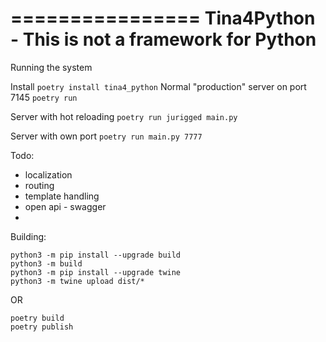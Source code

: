 ================
Tina4Python - This is not a framework for Python
================

Running the system

Install
    ``poetry install tina4_python``
Normal "production" server on port 7145
    ``poetry run``

Server with hot reloading
    ``poetry run jurigged main.py``

Server with own port
    ``poetry run main.py 7777``

Todo:
 - localization
 - routing
 - template handling
 - open api - swagger
 -

Building:

    python3 -m pip install --upgrade build
    python3 -m build
    python3 -m pip install --upgrade twine
    python3 -m twine upload dist/*

OR
    
    poetry build
    poetry publish